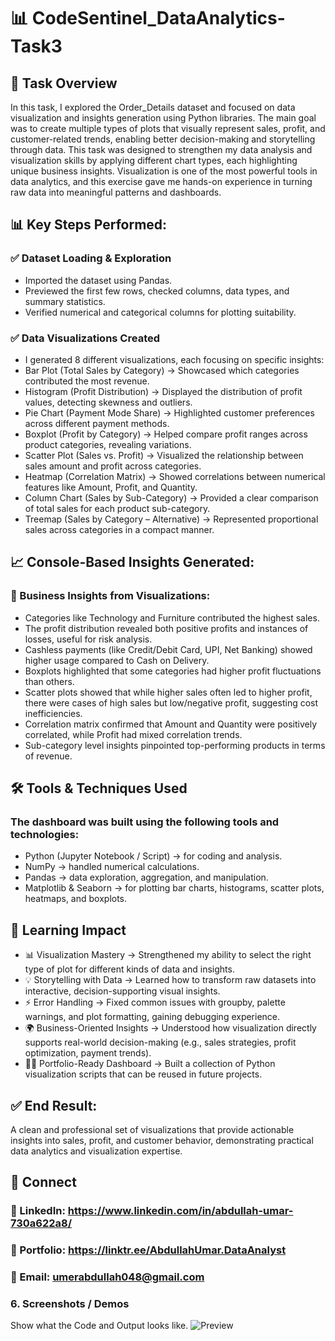 # 📊 CodeSentinel_DataAnalytics-Task3

## 🧠 Task Overview
In this task, I explored the Order_Details dataset and focused on data visualization and insights generation using Python libraries. The main goal was to create multiple types of plots that visually represent sales, profit, and customer-related trends, enabling better decision-making and storytelling through data.
This task was designed to strengthen my data analysis and visualization skills by applying different chart types, each highlighting unique business insights. Visualization is one of the most powerful tools in data analytics, and this exercise gave me hands-on experience in turning raw data into meaningful patterns and dashboards.

## 📊 Key Steps Performed:
### ✅ Dataset Loading & Exploration
- Imported the dataset using Pandas.
- Previewed the first few rows, checked columns, data types, and summary statistics.
- Verified numerical and categorical columns for plotting suitability.
### ✅ Data Visualizations Created
- I generated 8 different visualizations, each focusing on specific insights:
- Bar Plot (Total Sales by Category) → Showcased which categories contributed the most revenue.
- Histogram (Profit Distribution) → Displayed the distribution of profit values, detecting skewness and outliers.
- Pie Chart (Payment Mode Share) → Highlighted customer preferences across different payment methods.
- Boxplot (Profit by Category) → Helped compare profit ranges across product categories, revealing variations.
- Scatter Plot (Sales vs. Profit) → Visualized the relationship between sales amount and profit across categories.
- Heatmap (Correlation Matrix) → Showed correlations between numerical features like Amount, Profit, and Quantity.
- Column Chart (Sales by Sub-Category) → Provided a clear comparison of total sales for each product sub-category.
- Treemap (Sales by Category – Alternative) → Represented proportional sales across categories in a compact manner.

## 📈 Console-Based Insights Generated:
### 📌 Business Insights from Visualizations:
- Categories like Technology and Furniture contributed the highest sales.
- The profit distribution revealed both positive profits and instances of losses, useful for risk analysis.
- Cashless payments (like Credit/Debit Card, UPI, Net Banking) showed higher usage compared to Cash on Delivery.
- Boxplots highlighted that some categories had higher profit fluctuations than others.
- Scatter plots showed that while higher sales often led to higher profit, there were cases of high sales but low/negative profit, suggesting cost inefficiencies.
- Correlation matrix confirmed that Amount and Quantity were positively correlated, while Profit had mixed correlation trends.
- Sub-category level insights pinpointed top-performing products in terms of revenue.

## 🛠 Tools & Techniques Used
### The dashboard was built using the following tools and technologies:
- Python (Jupyter Notebook / Script) → for coding and analysis.
- NumPy → handled numerical calculations.
- Pandas → data exploration, aggregation, and manipulation.
- Matplotlib & Seaborn → for plotting bar charts, histograms, scatter plots, heatmaps, and boxplots.

## 🚀 Learning Impact
- 📊 Visualization Mastery → Strengthened my ability to select the right type of plot for different kinds of data and insights.
- 💡 Storytelling with Data → Learned how to transform raw datasets into interactive, decision-supporting visual insights.
- ⚡ Error Handling → Fixed common issues with groupby, palette warnings, and plot formatting, gaining debugging experience.
- 🌍 Business-Oriented Insights → Understood how visualization directly supports real-world decision-making (e.g., sales strategies, profit optimization, payment trends).
- 🧑‍💻 Portfolio-Ready Dashboard → Built a collection of Python visualization scripts that can be reused in future projects.

## ✅ End Result: 
A clean and professional set of visualizations that provide actionable insights into sales, profit, and customer behavior, demonstrating practical data analytics and visualization expertise.

## 🔗 Connect
### 💼 LinkedIn: https://www.linkedin.com/in/abdullah-umar-730a622a8/
### 💼 Portfolio: https://linktr.ee/AbdullahUmar.DataAnalyst
### 📧 Email: umerabdullah048@gmail.com


### 6.	Screenshots / Demos
Show what the Code and Output looks like.
![Preview](https://github.com/Abdullah321Umar/CodeSentinel_DataAnalytics-Task3/blob/main/Task3(Code%2B%20Output).ipynb)
